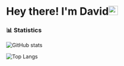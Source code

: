<h1>Hey there! I'm David<img src="https://github.com/souvikguria98/souvikguria98/blob/master/Hi.gif" width="25"></h1>

### 📊 Statistics

![GitHub stats](https://github-readme-stats.vercel.app/api?username=david9morais&theme=dark&hide=stars,contribs&include_all_commits=true)

![Top Langs](https://github-readme-stats.vercel.app/api/top-langs/?username=david9morais&theme=dark&show_icons=true&layout=compact)
